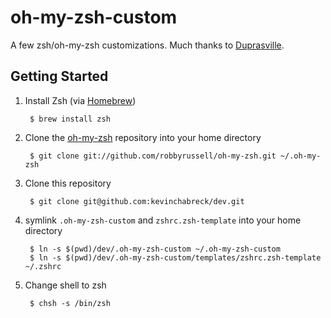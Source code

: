 oh-my-zsh-custom
================

A few zsh/oh-my-zsh customizations. Much thanks to [Duprasville](https://github.com/duprasville/oh-my-zsh-custom).

Getting Started
---------------

1. Install Zsh (via [Homebrew](http://brew.sh/))

        $ brew install zsh

1. Clone the [oh-my-zsh](https://github.com/robbyrussell/oh-my-zsh) repository into your home directory

        $ git clone git://github.com/robbyrussell/oh-my-zsh.git ~/.oh-my-zsh

1. Clone this repository

        $ git clone git@github.com:kevinchabreck/dev.git

1. symlink `.oh-my-zsh-custom` and `zshrc.zsh-template` into your home directory

		$ ln -s $(pwd)/dev/.oh-my-zsh-custom ~/.oh-my-zsh-custom
		$ ln -s $(pwd)/dev/.oh-my-zsh-custom/templates/zshrc.zsh-template ~/.zshrc

1. Change shell to zsh

        $ chsh -s /bin/zsh
